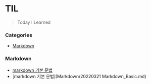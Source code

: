 # TIL

> Today I Learned

### Categories
 - [Markdown](###Markdown)


### Markdown
  - [markdown 기본 문법](Markdown/20220321%20Markdown_Basic.md)
  - [markdown 기본 문법](Markdown/20220321 Markdown_Basic.md)

